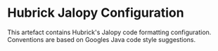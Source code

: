 # Hubrick Jalopy Configuration 
This artefact contains Hubrick's Jalopy code formatting configuration.
Conventions are based on Googles Java code style suggestions.
